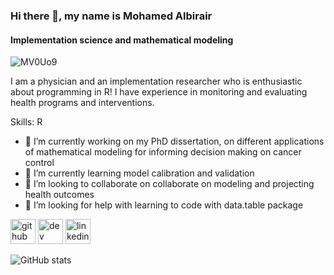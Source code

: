 ### Hi there 👋, my name is Mohamed Albirair
#### Implementation science and mathematical modeling
![MV0Uo9](https://github.com/Mohamed-Albirair/Mohamed-Albirair/assets/161655844/3a663865-e8d6-4fd1-97b8-e12eac2d7e5e)

I am a physician and an implementation researcher who is enthusiastic about programming in R! I have experience in monitoring and evaluating health programs and interventions. 

Skills: R

- 🔭 I’m currently working on my PhD dissertation, on different applications of mathematical modeling for informing decision making on cancer control 
- 🌱 I’m currently learning model calibration and validation 
- 👯 I’m looking to collaborate on collaborate on modeling and projecting health outcomes 
- 🤔 I’m looking for help with learning to code with data.table package 


[<img src='https://cdn.jsdelivr.net/npm/simple-icons@3.0.1/icons/github.svg' alt='github' height='40'>](https://github.com/mohamedalbirair)  [<img src='https://cdn.jsdelivr.net/npm/simple-icons@3.0.1/icons/dev-dot-to.svg' alt='dev' height='40'>](https://dev.to/senshikudo)  [<img src='https://cdn.jsdelivr.net/npm/simple-icons@3.0.1/icons/linkedin.svg' alt='linkedin' height='40'>](https://www.linkedin.com/in/mohamed-albirair-0206bbb2/)  

![GitHub stats](https://github-readme-stats.vercel.app/api?username=mohamedalbirair&show_icons=true)  

